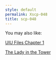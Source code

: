 ```yaml
---
style: default
permalink: Xscp-048
title: scp-048
---
```

You may also like:

[UIU Files Chapter 1](http://scp-wiki.net/uiu-files-chapter-1)

[The Lady in  the Tower](http://scp-wiki.net/the-lady-in-the-tower)
